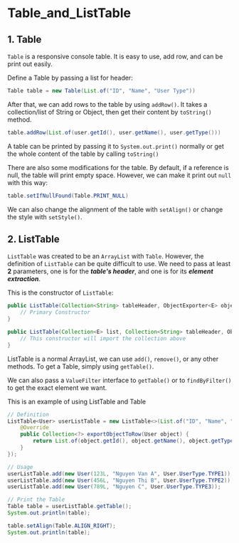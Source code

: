 # Table_and_ListTable

## 1. Table
`Table` is a responsive console table. It is easy to use, add row, and can be print out easily.

Define a Table by passing a list for header:

```java
Table table = new Table(List.of("ID", "Name", "User Type"))
```

After that, we can add rows to the table by using `addRow()`. It takes a collection/list of String or Object, then get their content by `toString()` method.

```java
table.addRow(List.of(user.getId(), user.getName(), user.getType()))
```

A table can be printed by passing it to `System.out.print()` normally or get the whole content of the table by calling `toString()`

There are also some modifications for the table. By default, if a reference is null, the table will print empty space. However, we can make it print out `null` with this way:

```java
table.setIfNullFound(Table.PRINT_NULL)
```

We can also change the alignment of the table with `setAlign()` or change the style with `setStyle()`.

## 2. ListTable

`ListTable` was created to be an `ArrayList` with `Table`. However, the definition of `ListTable` can be quite difficult to use.
We need to pass at least **2** parameters, one is for the **_table's header_**, and one is for its **_element extraction_**.

This is the constructor of `ListTable`:

```java
public ListTable(Collection<String> tableHeader, ObjectExporter<E> objectExporter {
    // Primary Constructor
}

public ListTable(Collection<E> list, Collection<String> tableHeader, ObjectExporter<E> objectExporter) {
    // This constructor will import the collection above
}
```

ListTable is a normal ArrayList, we can use `add()`, `remove()`, or any other methods. To get a Table, simply using `getTable()`.

We can also pass a `ValueFilter` interface to `getTable()` or to `findByFilter()` to get the exact element we want.

This is an example of using ListTable and Table

```java
// Definition
ListTable<User> userListTable = new ListTable<>(List.of("ID", "Name", "User Type"), new ListTable.ObjectExporter<User>() {
    @Override
    public Collection<?> exportObjectToRow(User object) {
        return List.of(object.getId(), object.getName(), object.getType());
    }
});

// Usage
userListTable.add(new User(123L, "Nguyen Van A", User.UserType.TYPE1));
userListTable.add(new User(456L, "Nguyen Thi B", User.UserType.TYPE2));
userListTable.add(new User(789L, "Nguyen C", User.UserType.TYPE3));

// Print the Table
Table table = userListTable.getTable();
System.out.println(table);

table.setAlign(Table.ALIGN_RIGHT);
System.out.println(table);
```